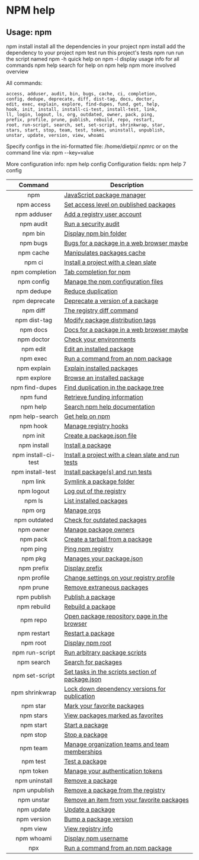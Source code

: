 # NPM help

## Usage: npm <command>

npm install        install all the dependencies in your project
npm install <foo>  add the <foo> dependency to your project
npm test           run this project's tests
npm run <foo>      run the script named <foo>
npm <command> -h   quick help on <command>
npm -l             display usage info for all commands
npm help <term>    search for help on <term>
npm help npm       more involved overview

All commands:

    access, adduser, audit, bin, bugs, cache, ci, completion,
    config, dedupe, deprecate, diff, dist-tag, docs, doctor,
    edit, exec, explain, explore, find-dupes, fund, get, help,
    hook, init, install, install-ci-test, install-test, link,
    ll, login, logout, ls, org, outdated, owner, pack, ping,
    prefix, profile, prune, publish, rebuild, repo, restart,
    root, run-script, search, set, set-script, shrinkwrap, star,
    stars, start, stop, team, test, token, uninstall, unpublish,
    unstar, update, version, view, whoami

Specify configs in the ini-formatted file:
    /home/dietpi/.npmrc
or on the command line via: npm <command> --key=value

More configuration info: npm help config
Configuration fields: npm help 7 config

|Command|Description|
|:------------------------------------:|------------------------------------|
|npm|[JavaScript package manager](https://docs.npmjs.com/cli/v7/commands/npm)|  
|npm access|[Set access level on published packages](https://docs.npmjs.com/cli/v7/commands/npm-access)|
|npm adduser|[Add a registry user account](https://docs.npmjs.com/cli/v7/commands/npm-adduser)|
|npm audit|[Run a security audit](https://docs.npmjs.com/cli/v7/commands/npm-audit)|
|npm bin|[Display npm bin folder](https://docs.npmjs.com/cli/v7/commands/npm-bin)|
|npm bugs|[Bugs for a package in a web browser maybe](https://docs.npmjs.com/cli/v7/commands/npm-bugs)|
|npm cache|[Manipulates packages cache](https://docs.npmjs.com/cli/v7/commands/npm-cache)|
|npm ci|[Install a project with a clean slate](https://docs.npmjs.com/cli/v7/commands/npm-ci)|
|npm completion|[Tab completion for npm](https://docs.npmjs.com/cli/v7/commands/npm-completion)|
|npm config|[Manage the npm configuration files](https://docs.npmjs.com/cli/v7/commands/npm-config)|
|npm dedupe|[Reduce duplication](https://docs.npmjs.com/cli/v7/commands/npm-dedupe)|
|npm deprecate|[Deprecate a version of a package](https://docs.npmjs.com/cli/v7/commands/npm-deprecate)|
|npm diff|[The registry diff command](https://docs.npmjs.com/cli/v7/commands/npm-diff)|
|npm dist-tag|[Modify package distribution tags](https://docs.npmjs.com/cli/v7/commands/npm-dist-tag)|
|npm docs|[Docs for a package in a web browser maybe](https://docs.npmjs.com/cli/v7/commands/npm-docs)|
|npm doctor|[Check your environments](https://docs.npmjs.com/cli/v7/commands/npm-doctor)|
|npm edit|[Edit an installed package](https://docs.npmjs.com/cli/v7/commands/npm-edit)|
|npm exec|[Run a command from an npm package](https://docs.npmjs.com/cli/v7/commands/npm-exec)|
|npm explain|[Explain installed packages](https://docs.npmjs.com/cli/v7/commands/npm-explain)|
|npm explore|[Browse an installed package](https://docs.npmjs.com/cli/v7/commands/npm-explore)|
|npm find-dupes|[Find duplication in the package tree](https://docs.npmjs.com/cli/v7/commands/npm-find-dupes)|
|npm fund|[Retrieve funding information](https://docs.npmjs.com/cli/v7/commands/npm-fund)|
|npm help|[Search npm help documentation](https://docs.npmjs.com/cli/v7/commands/npm-help)|
|npm help-search|[Get help on npm](https://docs.npmjs.com/cli/v7/commands/npm-help-search)|
|npm hook|[Manage registry hooks](https://docs.npmjs.com/cli/v7/commands/npm-hook)|
|npm init|[Create a package.json file](https://docs.npmjs.com/cli/v7/commands/npm-init)|
|npm install|[Install a package](https://docs.npmjs.com/cli/v7/commands/npm-install)|
|npm install-ci-test|[Install a project with a clean slate and run tests](https://docs.npmjs.com/cli/v7/commands/npm-install-ci-test)|
|npm install-test|[Install package(s) and run tests](https://docs.npmjs.com/cli/v7/commands/npm-install-test)|
|npm link|[Symlink a package folder](https://docs.npmjs.com/cli/v7/commands/npm-link)|
|npm logout|[Log out of the registry](https://docs.npmjs.com/cli/v7/commands/npm-logout)|
|npm ls|[List installed packages](https://docs.npmjs.com/cli/v7/commands/npm-ls)|
|npm org|[Manage orgs](https://docs.npmjs.com/cli/v7/commands/npm-org)|
|npm outdated|[Check for outdated packages](https://docs.npmjs.com/cli/v7/commands/npm-outdated)|
|npm owner|[Manage package owners](https://docs.npmjs.com/cli/v7/commands/npm-owner)|
|npm pack|[Create a tarball from a package](https://docs.npmjs.com/cli/v7/commands/npm-pack)|
|npm ping|[Ping npm registry](https://docs.npmjs.com/cli/v7/commands/npm-ping)|
|npm pkg|[Manages your package.json](https://docs.npmjs.com/cli/v7/commands/npm-pkg)|
|npm prefix|[Display prefix](https://docs.npmjs.com/cli/v7/commands/npm-prefix)|
|npm profile|[Change settings on your registry profile](https://docs.npmjs.com/cli/v7/commands/npm-profile)|
|npm prune|[Remove extraneous packages](https://docs.npmjs.com/cli/v7/commands/npm-prune)|
|npm publish|[Publish a package](https://docs.npmjs.com/cli/v7/commands/npm-publish)|
|npm rebuild|[Rebuild a package](https://docs.npmjs.com/cli/v7/commands/npm-rebuild)|
|npm repo|[Open package repository page in the browser](https://docs.npmjs.com/cli/v7/commands/npm-repo)|
|npm restart|[Restart a package](https://docs.npmjs.com/cli/v7/commands/npm-restart)|
|npm root|[Display npm root](https://docs.npmjs.com/cli/v7/commands/npm-root)|
|npm run-script|[Run arbitrary package scripts](https://docs.npmjs.com/cli/v7/commands/npm-run-script)|
|npm search|[Search for packages](https://docs.npmjs.com/cli/v7/commands/npm-search)|
|npm set-script|[Set tasks in the scripts section of package.json](https://docs.npmjs.com/cli/v7/commands/npm-set-script)|
|npm shrinkwrap|[Lock down dependency versions for publication](https://docs.npmjs.com/cli/v7/commands/npm-shrinkwrap)|
|npm star|[Mark your favorite packages](https://docs.npmjs.com/cli/v7/commands/npm-star)|
|npm stars|[View packages marked as favorites](https://docs.npmjs.com/cli/v7/commands/npm-stars)|
|npm start|[Start a package](https://docs.npmjs.com/cli/v7/commands/npm-start)|
|npm stop|[Stop a package](https://docs.npmjs.com/cli/v7/commands/npm-stop)|
|npm team|[Manage organization teams and team memberships](https://docs.npmjs.com/cli/v7/commands/npm-team)|
|npm test|[Test a package](https://docs.npmjs.com/cli/v7/commands/npm-test)|
|npm token|[Manage your authentication tokens](https://docs.npmjs.com/cli/v7/commands/npm-token)|
|npm uninstall|[Remove a package](https://docs.npmjs.com/cli/v7/commands/npm-uninstall)|
|npm unpublish|[Remove a package from the registry](https://docs.npmjs.com/cli/v7/commands/npm-unpublish)|
|npm unstar|[Remove an item from your favorite packages](https://docs.npmjs.com/cli/v7/commands/npm-unstar)|
|npm update|[Update a package](https://docs.npmjs.com/cli/v7/commands/npm-update)|
|npm version|[Bump a package version](https://docs.npmjs.com/cli/v7/commands/npm-version)|
|npm view|[View registry info](https://docs.npmjs.com/cli/v7/commands/npm-view)|
|npm whoami|[Display npm username](https://docs.npmjs.com/cli/v7/commands/npm-whoami)|
|npx|[Run a command from an npm package](https://docs.npmjs.com/cli/v7/commands/npx)|
